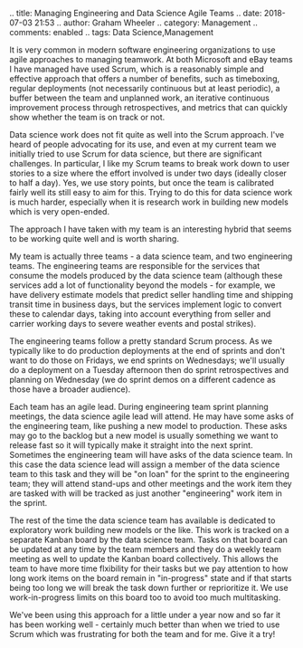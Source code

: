 .. title: Managing Engineering and Data Science Agile Teams
.. date: 2018-07-03 21:53
.. author: Graham Wheeler
.. category: Management
.. comments: enabled
.. tags: Data Science,Management

It is very common in modern software engineering organizations to use agile approaches to managing teamwork. At both Microsoft and eBay teams I have managed have used Scrum, which is a reasonably simple and effective approach that offers a number of benefits, such as timeboxing, regular deployments (not necessarily continuous but at least periodic), a buffer between the team and unplanned work, an iterative continuous improvement process through retrospectives, and metrics that can quickly show whether the team is on track or not.

Data science work does not fit quite as well into the Scrum approach. I've heard of people advocating for its use, and even at my current team we initially tried to use Scrum for data science, but there are significant challenges. In particular, I like my Scrum teams to break work down to user stories to a size where the effort involved is under two days (ideally closer to half a day). Yes, we use story points, but once the team is calibrated fairly well its still easy to aim for this. Trying to do this for data science work is much harder, especially when it is research work in building new models which is very open-ended.

The approach I have taken with my team is an interesting hybrid that seems to be working quite well and is worth sharing.
<!-- TEASER_END -->
My team is actually three teams - a data science team, and two engineering teams. The engineering teams are responsible for the services that consume the models produced by the data science team (although these services add a lot of functionality beyond the models - for example, we have delivery estimate models that predict seller handling time and shipping transit time in business days, but the services implement logic to convert these to calendar days, taking into account everything from seller and carrier working days to severe weather events and postal strikes).

The engineering teams follow a pretty standard Scrum process. As we typically like to do production deployments at the end of sprints and don't want to do those on Fridays, we end sprints on Wednesdays; we'll usually do a deployment on a Tuesday afternoon then do sprint retrospectives and planning on Wednesday (we do sprint demos on a different cadence as those have a broader audience). 

Each team has an agile lead. During engineering team sprint planning meetings, the data science agile lead will attend. He may have some asks of the engineering team, like pushing a new model to production. These asks may go to the backlog but a new model is usually something we want to release fast so it will typically make it straight into the next sprint. Sometimes the engineering team will have asks of the data science team. In this case the data science lead will assign a member of the data science team to this task and they will be "on loan" for the sprint to the engineering team; they will attend stand-ups and other meetings and the work item they are tasked with will be tracked as just another "engineering" work item in the sprint.

The rest of the time the data science team has available is dedicated to exploratory work building new models or the like. This work is tracked on a separate Kanban board by the data science team. Tasks on that board can be updated at any time by the team members and they do a weekly team meeting as well to update the Kanban board collectively. This allows the team to have more time flxibility for their tasks but we pay attention to how long work items on the board remain in "in-progress" state and if that starts being too long we will break the task down further or reprioritize it. We use work-in-progress limits on this board too to avoid too much multitasking.

We've been using this approach for a little under a year now and so far it has been working well - certainly much better than when we tried to use Scrum which was frustrating for both the team and for me. Give it a try!


